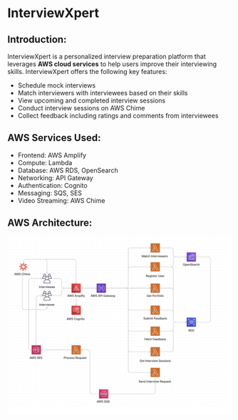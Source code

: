 # InterviewXpert 

## Introduction: 
InterviewXpert is a personalized interview preparation platform that leverages **AWS cloud services** to help users improve their interviewing skills. 
InterviewXpert offers the following key features: 
- Schedule mock interviews
- Match interviewers with interviewees based on their skills
- View upcoming and completed interview sessions
- Conduct interview sessions on AWS Chime
- Collect feedback including ratings and comments from interviewees

## AWS Services Used: 
- Frontend: AWS Amplify
- Compute: Lambda
- Database: AWS RDS, OpenSearch
- Networking: API Gateway
- Authentication: Cognito
- Messaging: SQS, SES
- Video Streaming: AWS Chime

## AWS Architecture: 
![AWS Architecture](images/architecture.png)
